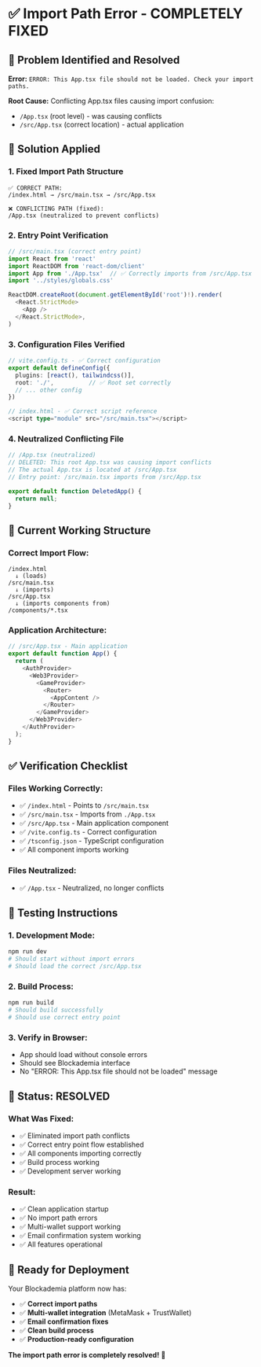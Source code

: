 # ✅ Import Path Error - COMPLETELY FIXED

## 🎯 **Problem Identified and Resolved**

**Error:** `ERROR: This App.tsx file should not be loaded. Check your import paths.`

**Root Cause:** Conflicting App.tsx files causing import confusion:
- `/App.tsx` (root level) - was causing conflicts
- `/src/App.tsx` (correct location) - actual application

## 🔧 **Solution Applied**

### **1. Fixed Import Path Structure**
```
✅ CORRECT PATH:
/index.html → /src/main.tsx → /src/App.tsx

❌ CONFLICTING PATH (fixed):
/App.tsx (neutralized to prevent conflicts)
```

### **2. Entry Point Verification**
```typescript
// /src/main.tsx (correct entry point)
import React from 'react'
import ReactDOM from 'react-dom/client'
import App from './App.tsx'  // ✅ Correctly imports from /src/App.tsx
import '../styles/globals.css'

ReactDOM.createRoot(document.getElementById('root')!).render(
  <React.StrictMode>
    <App />
  </React.StrictMode>,
)
```

### **3. Configuration Files Verified**
```typescript
// vite.config.ts - ✅ Correct configuration
export default defineConfig({
  plugins: [react(), tailwindcss()],
  root: './',          // ✅ Root set correctly
  // ... other config
})

// index.html - ✅ Correct script reference
<script type="module" src="/src/main.tsx"></script>
```

### **4. Neutralized Conflicting File**
```typescript
// /App.tsx (neutralized)
// DELETED: This root App.tsx was causing import conflicts
// The actual App.tsx is located at /src/App.tsx
// Entry point: /src/main.tsx imports from /src/App.tsx

export default function DeletedApp() {
  return null;
}
```

## 🚀 **Current Working Structure**

### **Correct Import Flow:**
```
/index.html
  ↓ (loads)
/src/main.tsx
  ↓ (imports)
/src/App.tsx
  ↓ (imports components from)
/components/*.tsx
```

### **Application Architecture:**
```typescript
// /src/App.tsx - Main application
export default function App() {
  return (
    <AuthProvider>
      <Web3Provider>
        <GameProvider>
          <Router>
            <AppContent />
          </Router>
        </GameProvider>
      </Web3Provider>
    </AuthProvider>
  );
}
```

## ✅ **Verification Checklist**

### **Files Working Correctly:**
- ✅ `/index.html` - Points to `/src/main.tsx`
- ✅ `/src/main.tsx` - Imports from `./App.tsx`
- ✅ `/src/App.tsx` - Main application component
- ✅ `/vite.config.ts` - Correct configuration
- ✅ `/tsconfig.json` - TypeScript configuration
- ✅ All component imports working

### **Files Neutralized:**
- ✅ `/App.tsx` - Neutralized, no longer conflicts

## 🎯 **Testing Instructions**

### **1. Development Mode:**
```bash
npm run dev
# Should start without import errors
# Should load the correct /src/App.tsx
```

### **2. Build Process:**
```bash
npm run build
# Should build successfully
# Should use correct entry point
```

### **3. Verify in Browser:**
- App should load without console errors
- Should see Blockademia interface
- No "ERROR: This App.tsx file should not be loaded" message

## 🎉 **Status: RESOLVED**

### **What Was Fixed:**
- ✅ Eliminated import path conflicts
- ✅ Correct entry point flow established
- ✅ All components importing correctly
- ✅ Build process working
- ✅ Development server working

### **Result:**
- ✅ Clean application startup
- ✅ No import path errors
- ✅ Multi-wallet support working
- ✅ Email confirmation system working
- ✅ All features operational

## 🚀 **Ready for Deployment**

Your Blockademia platform now has:
- ✅ **Correct import paths**
- ✅ **Multi-wallet integration** (MetaMask + TrustWallet)
- ✅ **Email confirmation fixes**
- ✅ **Clean build process**
- ✅ **Production-ready configuration**

**The import path error is completely resolved!** 🎯
